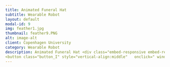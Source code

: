 ```yaml
---
title: Animated Funeral Hat
subtitle: Wearable Robot
layout: default
modal-id: 9
img: feather1.jpg
thumbnail: feather9.PNG
alt: image-alt
client: Copenhagen University
category: Wearable Robot
description: Animated Funeral Hat <div class="embed-responsive embed-responsive-16by9"> <iframe  src="https://www.youtube.com/embed/V83Chrk1Ps4" frameborder="0" allow="autoplay; encrypted-media" allowfullscreen  class="embed-responsive-item"></iframe> </div> <br>-------------------------------Making Process ------------------------------------- <br><br><img src="img/portfolio/hat1.PNG" class="img-responsive img-centered" alt="" > <img src="img/portfolio/hat2.PNG" class="img-responsive img-centered" alt="" ><img src="img/portfolio/hat3.jpg" class="img-responsive img-centered" alt="" > <br>------------------------------ ------------------------------------- <br> <br > if you cannot see the box below, please click here <a onclick=" window.open('https://minkakao.github.io/projects/img/Wearable.pdf','_blank')" style="color: rgb(184,184,255)"> study  of extension of human body </a> </b>, 2016
<button class="button_I" style="vertical-align:middle"   onclick=" window.open('https://minkakao.github.io/projects/img/Wearable.pdf','_blank')"><span>See The Project Paper  </span></button> <object data="img/Wearable.pdf" type="application/pdf"  width="1000px" height="1200px" > <embed src="img/img/Wearable.pdf" type="application/pdf" /> </object>
---
```


